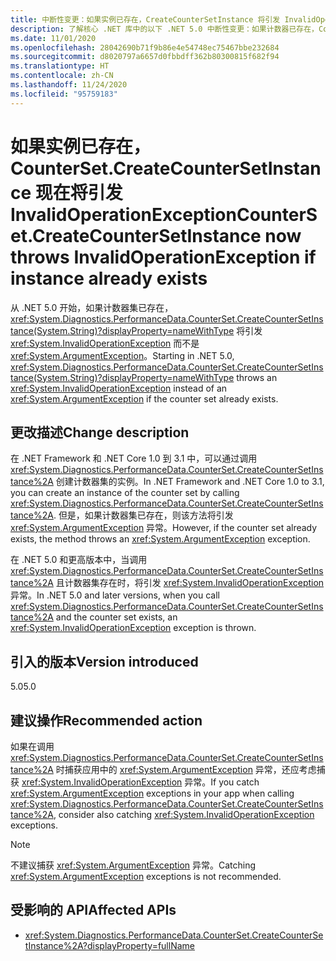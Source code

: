 ```yaml
---
title: 中断性变更：如果实例已存在，CreateCounterSetInstance 将引发 InvalidOperationException
description: 了解核心 .NET 库中的以下 .NET 5.0 中断性变更：如果计数器已存在，CounterSet.CreateCounterSetInstance 将引发不同的异常。
ms.date: 11/01/2020
ms.openlocfilehash: 28042690b71f9b86e4e54748ec75467bbe232684
ms.sourcegitcommit: d8020797a6657d0fbbdff362b80300815f682f94
ms.translationtype: HT
ms.contentlocale: zh-CN
ms.lasthandoff: 11/24/2020
ms.locfileid: "95759183"
---
```

# <a name="countersetcreatecountersetinstance-now-throws-invalidoperationexception-if-instance-already-exists"></a><span data-ttu-id="2cff5-103">如果实例已存在，CounterSet.CreateCounterSetInstance 现在将引发 InvalidOperationException</span><span class="sxs-lookup"><span data-stu-id="2cff5-103">CounterSet.CreateCounterSetInstance now throws InvalidOperationException if instance already exists</span></span>

<span data-ttu-id="2cff5-104">从 .NET 5.0 开始，如果计数器集已存在，<xref:System.Diagnostics.PerformanceData.CounterSet.CreateCounterSetInstance(System.String)?displayProperty=nameWithType> 将引发 <xref:System.InvalidOperationException> 而不是 <xref:System.ArgumentException>。</span><span class="sxs-lookup"><span data-stu-id="2cff5-104">Starting in .NET 5.0, <xref:System.Diagnostics.PerformanceData.CounterSet.CreateCounterSetInstance(System.String)?displayProperty=nameWithType> throws an <xref:System.InvalidOperationException> instead of an <xref:System.ArgumentException> if the counter set already exists.</span></span>

## <a name="change-description"></a><span data-ttu-id="2cff5-105">更改描述</span><span class="sxs-lookup"><span data-stu-id="2cff5-105">Change description</span></span>

<span data-ttu-id="2cff5-106">在 .NET Framework 和 .NET Core 1.0 到 3.1 中，可以通过调用 <xref:System.Diagnostics.PerformanceData.CounterSet.CreateCounterSetInstance%2A> 创建计数器集的实例。</span><span class="sxs-lookup"><span data-stu-id="2cff5-106">In .NET Framework and .NET Core 1.0 to 3.1, you can create an instance of the counter set by calling <xref:System.Diagnostics.PerformanceData.CounterSet.CreateCounterSetInstance%2A>.</span></span> <span data-ttu-id="2cff5-107">但是，如果计数器集已存在，则该方法将引发 <xref:System.ArgumentException> 异常。</span><span class="sxs-lookup"><span data-stu-id="2cff5-107">However, if the counter set already exists, the method throws an <xref:System.ArgumentException> exception.</span></span>

<span data-ttu-id="2cff5-108">在 .NET 5.0 和更高版本中，当调用 <xref:System.Diagnostics.PerformanceData.CounterSet.CreateCounterSetInstance%2A> 且计数器集存在时，将引发 <xref:System.InvalidOperationException> 异常。</span><span class="sxs-lookup"><span data-stu-id="2cff5-108">In .NET 5.0 and later versions, when you call <xref:System.Diagnostics.PerformanceData.CounterSet.CreateCounterSetInstance%2A> and the counter set exists, an <xref:System.InvalidOperationException> exception is thrown.</span></span>

## <a name="version-introduced"></a><span data-ttu-id="2cff5-109">引入的版本</span><span class="sxs-lookup"><span data-stu-id="2cff5-109">Version introduced</span></span>

<span data-ttu-id="2cff5-110">5.0</span><span class="sxs-lookup"><span data-stu-id="2cff5-110">5.0</span></span>

## <a name="recommended-action"></a><span data-ttu-id="2cff5-111">建议操作</span><span class="sxs-lookup"><span data-stu-id="2cff5-111">Recommended action</span></span>

<span data-ttu-id="2cff5-112">如果在调用 <xref:System.Diagnostics.PerformanceData.CounterSet.CreateCounterSetInstance%2A> 时捕获应用中的 <xref:System.ArgumentException> 异常，还应考虑捕获 <xref:System.InvalidOperationException> 异常。</span><span class="sxs-lookup"><span data-stu-id="2cff5-112">If you catch <xref:System.ArgumentException> exceptions in your app when calling <xref:System.Diagnostics.PerformanceData.CounterSet.CreateCounterSetInstance%2A>, consider also catching <xref:System.InvalidOperationException> exceptions.</span></span>

> [!NOTE]
> <span data-ttu-id="2cff5-113">不建议捕获 <xref:System.ArgumentException> 异常。</span><span class="sxs-lookup"><span data-stu-id="2cff5-113">Catching <xref:System.ArgumentException> exceptions is not recommended.</span></span>

## <a name="affected-apis"></a><span data-ttu-id="2cff5-114">受影响的 API</span><span class="sxs-lookup"><span data-stu-id="2cff5-114">Affected APIs</span></span>

- <xref:System.Diagnostics.PerformanceData.CounterSet.CreateCounterSetInstance%2A?displayProperty=fullName>

<!--

### Category

Core .NET libraries

### Affected APIs

- `M:System.Diagnostics.PerformanceData.CounterSet.CreateCounterSetInstance(System.String)`

-->
